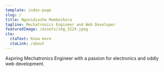 ```yaml
---
template: index-page
slug: /
title: Ngonidzashe Mombeshora
tagline: Mechatronics Engineer and Web Developer
featuredImage: /assets/img_3224.jpeg
cta:
  ctaText: Know more
  ctaLink: /about
---
```

Aspiring Mechatronics Engineer with a passion for electronics and oddly web development.